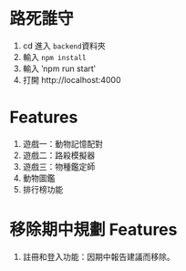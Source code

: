 
# 路死誰守


1. cd 進入 `backend`資料夾
2. 輸入 `npm install`
3. 輸入 ‵npm run start‵
4. 打開 http://localhost:4000


# Features
1. 遊戲一：動物記憶配對
2. 遊戲二：路殺模擬器
3. 遊戲三：物種鑑定師
4. 動物圖鑑
5. 排行榜功能


# 移除期中規劃 Features
1. 註冊和登入功能：因期中報告建議而移除。
